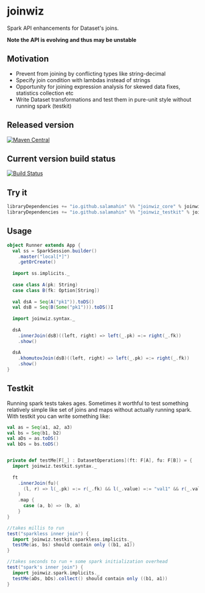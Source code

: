 # joinwiz
Spark API enhancements for Dataset's joins.

**Note the API is evolving and thus may be unstable**


## Motivation
* Prevent from joining by conflicting types like string-decimal
* Specify join condition with lambdas instead of strings
* Opportunity for joining expression analysis for skewed data fixes, statistics collection etc
* Write Dataset transformations and test them in pure-unit style without running spark (testkit)


## Released version

[![Maven Central](https://maven-badges.herokuapp.com/maven-central/io.github.salamahin/joinwiz_2.11/badge.svg)](https://maven-badges.herokuapp.com/maven-central/io.github.salamahin/joinwiz_2.11)


## Current version build status
[![Build Status](https://travis-ci.com/Salamahin/joinwiz.svg?branch=master)](https://travis-ci.com/Salamahin/joinwiz)


## Try it
```scala
libraryDependencies += "io.github.salamahin" %% "joinwiz_core" % joinwiz_version
libraryDependencies += "io.github.salamahin" %% "joinwiz_testkit" % joinwiz_version //for testkit
```


## Usage

```scala
object Runner extends App {
  val ss = SparkSession.builder()
    .master("local[*]")
    .getOrCreate()
    
  import ss.implicits._
    
  case class A(pk: String)
  case class B(fk: Option[String])
    
  val dsA = Seq(A("pk1")).toDS()
  val dsB = Seq(B(Some("pk1"))).toDS()I
    
  import joinwiz.syntax._
    
  dsA
    .innerJoin(dsB)((left, right) => left(_.pk) =:= right(_.fk))
    .show()
    
  dsA
    .khomutovJoin(dsB)((left, right) => left(_.pk) =:= right(_.fk))
    .show()
}
```


## Testkit

Running spark tests takes ages. Sometimes it worthful to test something relatively simple like set of joins and maps
without actually running spark.
With testkit you can write something like:
```scala
val as = Seq(a1, a2, a3)
val bs = Seq(b1, b2)
val aDs = as.toDS()
val bDs = bs.toDS()


private def testMe[F[_] : DatasetOperations](ft: F[A], fu: F[B]) = {
  import joinwiz.testkit.syntax._
    
  ft
    .innerJoin(fu)(
      (l, r) => l(_.pk) =:= r(_.fk) && l(_.value) =:= "val1" && r(_.value) =:= Some(BigDecimal(0L))
    )
    .map {
      case (a, b) => (b, a)
    }
}

//takes millis to run
test("sparkless inner join") { 
  import joinwiz.testkit.sparkless.implicits._
  testMe(as, bs) should contain only ((b1, a1))
}

//takes seconds to run + some spark initialization overhead
test("spark's inner join") {
  import joinwiz.spark.implicits._
  testMe(aDs, bDs).collect() should contain only ((b1, a1))
}
```